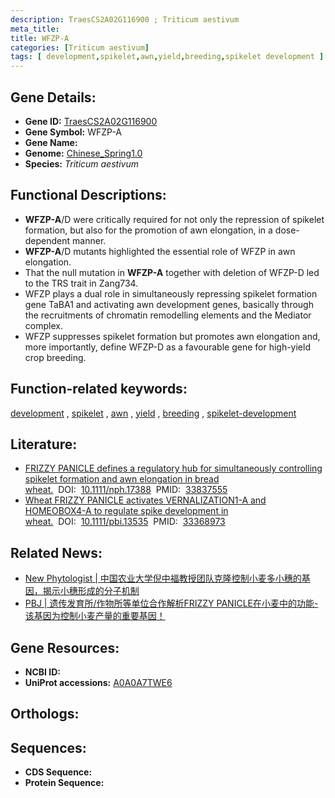 ```yaml
---
description: TraesCS2A02G116900 ; Triticum aestivum
meta_title:
title: WFZP-A
categories: [Triticum aestivum]
tags: [ development,spikelet,awn,yield,breeding,spikelet development ]
---
```


## Gene Details:
- **Gene ID:**	[TraesCS2A02G116900](https://ensembl.gramene.org/Triticum_aestivum/Gene/Summary?g=TraesCS2A02G116900)
- **Gene Symbol:** WFZP-A
- **Gene Name:** 
- **Genome:** [Chinese_Spring1.0](https://ensembl.gramene.org/Triticum_aestivum/Info/Index)
- **Species:** *Triticum aestivum*

## Functional Descriptions:
   - **WFZP-A**/D were critically required for not only the repression of spikelet formation, but also for the promotion of awn elongation, in a dose-dependent manner.
   - **WFZP-A**/D mutants highlighted the essential role of WFZP in awn elongation.
   - That the null mutation in **WFZP-A** together with deletion of WFZP-D led to the TRS trait in Zang734.
   - WFZP plays a dual role in simultaneously repressing spikelet formation gene TaBA1 and activating awn development genes, basically through the recruitments of chromatin remodelling elements and the Mediator complex.
   - WFZP suppresses spikelet formation but promotes awn elongation and, more importantly, define WFZP-D as a favourable gene for high-yield crop breeding.

## Function-related keywords:
[development](/tags/development/)&nbsp;,&nbsp;[spikelet](/tags/spikelet/)&nbsp;,&nbsp;[awn](/tags/awn/)&nbsp;,&nbsp;[yield](/tags/yield/)&nbsp;,&nbsp;[breeding](/tags/breeding/)&nbsp;,&nbsp;[spikelet-development](/tags/spikelet-development/)

## Literature:
   - [FRIZZY PANICLE defines a regulatory hub for simultaneously controlling spikelet formation and awn elongation in bread wheat.]( https://nph.onlinelibrary.wiley.com/doi/10.1111/nph.17388)&nbsp;&nbsp;DOI:&nbsp;&nbsp;[10.1111/nph.17388](https://nph.onlinelibrary.wiley.com/doi/10.1111/nph.17388)&nbsp;&nbsp;PMID:&nbsp;&nbsp;[33837555](https://pubmed.ncbi.nlm.nih.gov/33837555/)
   - [Wheat FRIZZY PANICLE activates VERNALIZATION1-A and HOMEOBOX4-A to regulate spike development in wheat.]( https://onlinelibrary.wiley.com/doi/10.1111/pbi.13535)&nbsp;&nbsp;DOI:&nbsp;&nbsp;[10.1111/pbi.13535](https://onlinelibrary.wiley.com/doi/10.1111/pbi.13535)&nbsp;&nbsp;PMID:&nbsp;&nbsp;[33368973](https://pubmed.ncbi.nlm.nih.gov/33368973/)

## Related News:
   - [New Phytologist | 中国农业大学倪中福教授团队克隆控制小麦多小穗的基因，揭示小穗形成的分子机制](https://mp.weixin.qq.com/s?__biz=Mzg3MDEwNDEyMg==&mid=2247508240&idx=3&sn=99389891f66648bb6b5a7a2e3ea3a188&chksm=ce900c45f9e78553ec6de0c03263f933eb57a8fd236926cc98ff19d06b890606c8e355011512&scene=27#wechat_redirect)
   - [PBJ | 遗传发育所/作物所等单位合作解析FRIZZY PANICLE在小麦中的功能- 该基因为控制小麦产量的重要基因！](https://mp.weixin.qq.com/s?__biz=Mzg3MDEwNDEyMg==&mid=2247502581&idx=1&sn=566fa6f2f4c15964ad35d44f54f875ac&chksm=ce9067a0f9e7eeb631c7636636ce5a90cd9d4b4f3ef5f68c53212ed814230e8bb3ee8786c31d&scene=27#wechat_redirect)

## Gene Resources:
- **NCBI ID:**  [](https://www.ncbi.nlm.nih.gov/gene/?term=)
- **UniProt accessions:** [A0A0A7TWE6](https://www.uniprot.org/uniprotkb/A0A0A7TWE6/entry)

## Orthologs:

## Sequences:
- **CDS Sequence:**
- **Protein Sequence:**
